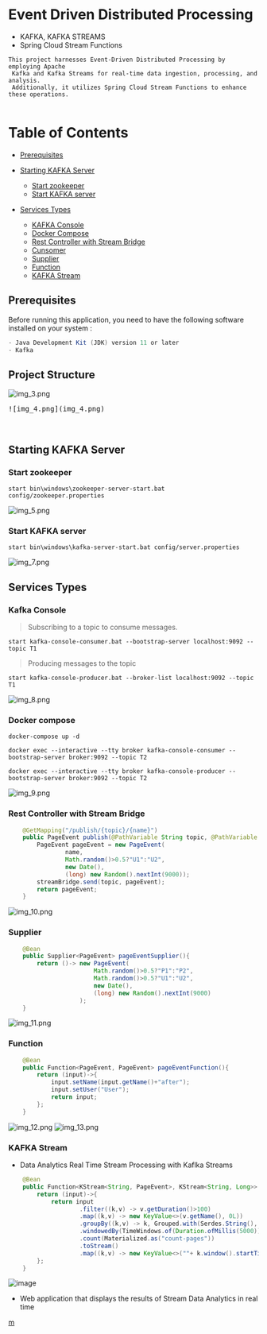 # Event Driven Distributed Processing
- KAFKA, KAFKA STREAMS
- Spring Cloud Stream Functions

```
This project harnesses Event-Driven Distributed Processing by employing Apache
 Kafka and Kafka Streams for real-time data ingestion, processing, and analysis.
 Additionally, it utilizes Spring Cloud Stream Functions to enhance these operations.
 
```

# Table of Contents
- [Prerequisites](#prerequisites)
- [Starting KAFKA Server](#starting-kafka-server)
    - [Start zookeeper](#start-zookeeper)
    - [Start KAFKA server](#start-kafka-server)

- [Services Types](#services-types)
    - [KAFKA Console](#kafka-console)
    - [Docker Compose](#docker-compose)
    - [Rest Controller with Stream Bridge](#rest-controller-with-stream-bridge)
    - [Cunsomer](#cunsomer)
    - [Supplier](#supplier)
    - [Function](#function)
    - [KAFKA Stream](#kafka-stream)



## Prerequisites
Before running this application, you need to have the following software installed on your system :

```java
- Java Development Kit (JDK) version 11 or later
- Kafka
```
## Project Structure
![img_3.png](img_3.png)
<pre>![img_4.png](img_4.png)


</pre>

## Starting KAFKA Server

### Start zookeeper
`start bin\windows\zookeeper-server-start.bat config/zookeeper.properties`

![img_5.png](img_5.png)
### Start KAFKA server
`start bin\windows\kafka-server-start.bat config/server.properties`

![img_7.png](img_7.png)
## Services Types

### Kafka Console

> Subscribing to a topic to consume messages.

`start kafka-console-consumer.bat --bootstrap-server localhost:9092 --topic T1`

> Producing messages to the topic

`start kafka-console-producer.bat --broker-list localhost:9092 --topic T1`

![img_8.png](img_8.png)
### Docker compose
`docker-compose up -d`

`docker exec --interactive --tty broker kafka-console-consumer --bootstrap-server broker:9092 --topic T2`

`docker exec --interactive --tty broker kafka-console-producer --bootstrap-server broker:9092 --topic T2`

![img_9.png](img_9.png)
### Rest Controller with Stream Bridge

```java
    @GetMapping("/publish/{topic}/{name}")
    public PageEvent publish(@PathVariable String topic, @PathVariable String name){
        PageEvent pageEvent = new PageEvent(
                name,
                Math.random()>0.5?"U1":"U2",
                new Date(),
                (long) new Random().nextInt(9000));
        streamBridge.send(topic, pageEvent);
        return pageEvent;
    }
```

![img_10.png](img_10.png)


### Supplier

```java
    @Bean
    public Supplier<PageEvent> pageEventSupplier(){
        return ()-> new PageEvent(
                        Math.random()>0.5?"P1":"P2",
                        Math.random()>0.5?"U1":"U2",
                        new Date(),
                        (long) new Random().nextInt(9000)
                    );
    }
```
![img_11.png](img_11.png)
### Function

```java
    @Bean
    public Function<PageEvent, PageEvent> pageEventFunction(){
        return (input)->{
            input.setName(input.getName()+"after");
            input.setUser("User");
            return input;
        };
    }
```
![img_12.png](img_12.png)
![img_13.png](img_13.png)
### KAFKA Stream

*  Data Analytics Real Time Stream Processing with Kaflka Streams

```java
    @Bean
    public Function<KStream<String, PageEvent>, KStream<String, Long>> kStreamFunction(){
        return (input)->{
            return input
                    .filter((k,v) -> v.getDuration()>100)
                    .map((k,v) -> new KeyValue<>(v.getName(), 0L))
                    .groupBy((k,v) -> k, Grouped.with(Serdes.String(), Serdes.Long()))
                    .windowedBy(TimeWindows.of(Duration.ofMillis(5000)))
                    .count(Materialized.as("count-pages"))
                    .toStream()
                    .map((k,v) -> new KeyValue<>(""+ k.window().startTime() + " -> " + k.window().endTime() + " , page : " + k.key() , v));
        };
    }
```

![image](https://github.com/el-moudni-hicham/springcloud-kafka/assets/85403056/74eb541e-39a4-4a36-8af8-ff7592a88563)



* Web application that displays the results of Stream Data Analytics in real time

[m](Ma%20vidéo.gif)
